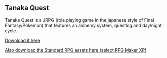 ## Tanaka Quest

Tanaka Quest is a JRPG (role playing game in the japanese style of Final Fantasy/Pokemon) that features an alchemy system, questlog and day/night cycle.

[Download it here](https://github.com/karstenwinter/karstenwinter.github.io/raw/master/bin/tanaka-quest.zip)

[Also download the Standard RPG assets here (select RPG Maker XP)](
https://www.rpgmakerweb.com/download/additional/run-time-packages)

